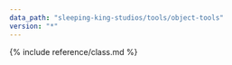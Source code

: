 ```yaml
---
data_path: "sleeping-king-studios/tools/object-tools"
version: "*"
---
```


{% include reference/class.md %}
